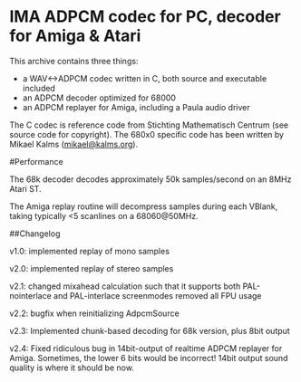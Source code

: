 # IMA ADPCM codec for PC, decoder for Amiga & Atari

This archive contains three things:

* a WAV<->ADPCM codec written in C, both source and executable included
* an ADPCM decoder optimized for 68000
* an ADPCM replayer for Amiga, including a Paula audio driver

The C codec is reference code from Stichting Mathematisch Centrum (see source code for copyright).
The 680x0 specific code has been written by Mikael Kalms (mikael@kalms.org).

#Performance

The 68k decoder decodes approximately 50k samples/second on an 8MHz Atari ST.

The Amiga replay routine will decompress samples during each VBlank, taking typically <5 scanlines on a 68060@50MHz.

##Changelog

v1.0: implemented replay of mono samples

v2.0: implemented replay of stereo samples

v2.1: changed mixahead calculation such that it supports both PAL-nointerlace and PAL-interlace screenmodes
      removed all FPU usage

v2.2: bugfix when reinitializing AdpcmSource

v2.3: Implemented chunk-based decoding for 68k version, plus 8bit output

v2.4: Fixed ridiculous bug in 14bit-output of realtime ADPCM replayer for Amiga. Sometimes, the lower 6 bits would be incorrect!
14bit output sound quality is where it should be now.
